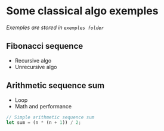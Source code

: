 # Some classical algo exemples

_Exemples are stored in ```exemples folder```_

## Fibonacci sequence
- Recursive algo
- Unrecursive algo


## Arithmetic sequence sum
- Loop
- Math and performance

```js
// Simple arithmetic sequence sum
let sum = (n * (n + 1)) / 2;
```